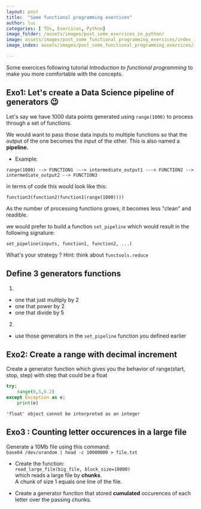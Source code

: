 ```yaml
---
layout: post
title:  "Some functional programming exercices"
author: luc
categories: [ TDs, Exercices, Python]
image_folder: /assets/images/post_some_exercices_in_python/
image: assets/images/post_some_functional_programming_exercices/index_img/cover.jpg
image_index: assets/images/post_some_functional_programming_exercices/index_img/cover.jpg

---
```


Some exercices following tutorial *Introduction to functional programming* to make you more comfortable with the concepts.


## Exo1: Let's create a Data Science pipeline of generators 😉

Let's say we have 1000 data points generated using `range(1000)` to process through a set of functions.

We would want to pass those data inputs to multiple functions so that the output of the one becomes the input of the other. This is also named a **pipeline.**

* Example:

`range(1000) --> FUNCTION1 ---> intermediate_output1 ---> FUNCTION2 --> intermediate_output2 --> FUNCTION3 `


in terms of code this would look like this:

`function3(function2(function1(range(1000))))`

As the number of processing functions grows, it becomes less "clean" and readible.

we would prefer to build a function `set_pipeline` which would result in the following signature:

`set_pipeline(inputs, function1, function2, ...)`

What's your strategy ? Hint: think about `functools.reduce`

## Define 3 generators functions
1.
* one that just multiply by 2
* one that power by 2
* one that divide by 5

2.
* use those generators in the `set_pipeline` function you defined earlier

## Exo2: Create a range with decimal increment

Create a generator function which gives you the behavior of range(start, stop, step) with step that could be a float


```python
try:
    range(0,5,0.2)
except Exception as e:
    print(e)
```

    'float' object cannot be interpreted as an integer


## Exo3 : Counting letter occurences in a large file

Generate a 10Mb file using this command:<br>
`base64 /dev/urandom | head -c 10000000 > file.txt`


* Create the function:<br>
`read_large_file(big_file, block_size=10000)`<br>
which reads a large file by **chunks**.<br>
A chunk of size 1 equals one line of the file.

* Create a generator function that stored **cumulated** occurences of each letter over the passing chunks.

